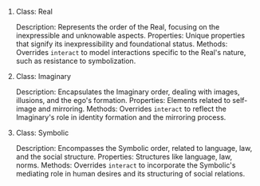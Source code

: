 1. Class: Real

    Description: Represents the order of the Real, focusing on the inexpressible and unknowable aspects.
    Properties:
        Unique properties that signify its inexpressibility and foundational status.
    Methods:
        Overrides `interact` to model interactions specific to the Real's nature, such as resistance to symbolization.

2. Class: Imaginary

    Description: Encapsulates the Imaginary order, dealing with images, illusions, and the ego's formation.
    Properties:
        Elements related to self-image and mirroring.
    Methods:
        Overrides `interact` to reflect the Imaginary's role in identity formation and the mirroring process.

3. Class: Symbolic

    Description: Encompasses the Symbolic order, related to language, law, and the social structure.
    Properties:
        Structures like language, law, norms.
    Methods:
        Overrides `interact` to incorporate the Symbolic's mediating role in human desires and its structuring of social relations.
